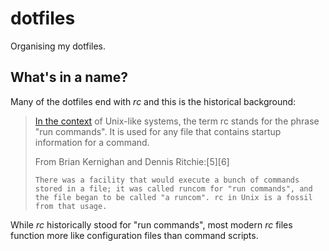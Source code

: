 # dotfiles

Organising my dotfiles.

## What's in a name?

Many of the dotfiles end with _rc_ and this is the historical background:

> [In the context](https://en.wikipedia.org/wiki/RUNCOM) of Unix-like systems, the term rc stands for the phrase "run commands". It is used for any file that contains startup information for a command.
>
> From Brian Kernighan and Dennis Ritchie:[5][6]
>
>     There was a facility that would execute a bunch of commands stored in a file; it was called runcom for "run commands", and the file began to be called "a runcom". rc in Unix is a fossil from that usage.

While _rc_ historically stood for "run commands", most modern _rc_ files function more like configuration files than command scripts.
